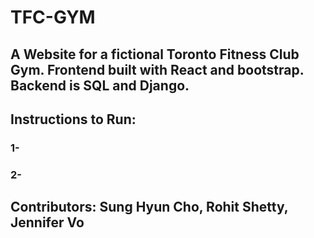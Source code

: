 # TFC-GYM

## A Website for a fictional Toronto Fitness Club Gym. Frontend built with React and bootstrap. Backend is SQL and Django. 

## Instructions to Run:

### 1-

### 2-

## Contributors: Sung Hyun Cho, Rohit Shetty, Jennifer Vo

